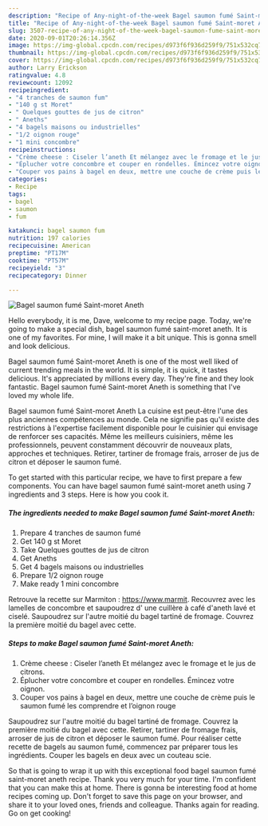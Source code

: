 ```yaml
---
description: "Recipe of Any-night-of-the-week Bagel saumon fumé Saint-moret Aneth"
title: "Recipe of Any-night-of-the-week Bagel saumon fumé Saint-moret Aneth"
slug: 3507-recipe-of-any-night-of-the-week-bagel-saumon-fume-saint-moret-aneth
date: 2020-09-01T20:26:14.356Z
image: https://img-global.cpcdn.com/recipes/d973f6f936d259f9/751x532cq70/bagel-saumon-fume-saint-moret-aneth-photo-principale-de-la-recette.jpg
thumbnail: https://img-global.cpcdn.com/recipes/d973f6f936d259f9/751x532cq70/bagel-saumon-fume-saint-moret-aneth-photo-principale-de-la-recette.jpg
cover: https://img-global.cpcdn.com/recipes/d973f6f936d259f9/751x532cq70/bagel-saumon-fume-saint-moret-aneth-photo-principale-de-la-recette.jpg
author: Larry Erickson
ratingvalue: 4.8
reviewcount: 12092
recipeingredient:
- "4 tranches de saumon fum"
- "140 g st Moret"
- " Quelques gouttes de jus de citron"
- " Aneths"
- "4 bagels maisons ou industrielles"
- "1/2 oignon rouge"
- "1 mini concombre"
recipeinstructions:
- "Crème cheese : Ciseler l’aneth Et mélangez avec le fromage et le jus de citrons."
- "Éplucher votre concombre et couper en rondelles. Émincez votre oignon."
- "Couper vos pains à bagel en deux, mettre une couche de crème puis le saumon fumé les comprendre et l’oignon rouge"
categories:
- Recipe
tags:
- bagel
- saumon
- fum

katakunci: bagel saumon fum 
nutrition: 197 calories
recipecuisine: American
preptime: "PT17M"
cooktime: "PT57M"
recipeyield: "3"
recipecategory: Dinner

---
```



![Bagel saumon fumé Saint-moret Aneth](https://img-global.cpcdn.com/recipes/d973f6f936d259f9/751x532cq70/bagel-saumon-fume-saint-moret-aneth-photo-principale-de-la-recette.jpg)

Hello everybody, it is me, Dave, welcome to my recipe page. Today, we're going to make a special dish, bagel saumon fumé saint-moret aneth. It is one of my favorites. For mine, I will make it a bit unique. This is gonna smell and look delicious.

Bagel saumon fumé Saint-moret Aneth is one of the most well liked of current trending meals in the world. It is simple, it is quick, it tastes delicious. It's appreciated by millions every day. They're fine and they look fantastic. Bagel saumon fumé Saint-moret Aneth is something that I've loved my whole life.

Bagel saumon fumé Saint-moret Aneth La cuisine est peut-être l&#39;une des plus anciennes compétences au monde. Cela ne signifie pas qu&#39;il existe des restrictions à l&#39;expertise facilement disponible pour le cuisinier qui envisage de renforcer ses capacités. Même les meilleurs cuisiniers, même les professionnels, peuvent constamment découvrir de nouveaux plats, approches et techniques. Retirer, tartiner de fromage frais, arroser de jus de citron et déposer le saumon fumé.


To get started with this particular recipe, we have to first prepare a few components. You can have bagel saumon fumé saint-moret aneth using 7 ingredients and 3 steps. Here is how you cook it.

<!--inarticleads1-->

##### The ingredients needed to make Bagel saumon fumé Saint-moret Aneth:

1. Prepare 4 tranches de saumon fumé
1. Get 140 g st Moret
1. Take  Quelques gouttes de jus de citron
1. Get  Aneths
1. Get 4 bagels maisons ou industrielles
1. Prepare 1/2 oignon rouge
1. Make ready 1 mini concombre


Retrouve la recette sur Marmiton : https://www.marmit. Recouvrez avec les lamelles de concombre et saupoudrez d&#39; une cuillère à café d&#39;aneth lavé et ciselé. Saupoudrez sur l&#39;autre moitié du bagel tartiné de fromage. Couvrez la première moitié du bagel avec cette. 

<!--inarticleads2-->

##### Steps to make Bagel saumon fumé Saint-moret Aneth:

1. Crème cheese : Ciseler l’aneth Et mélangez avec le fromage et le jus de citrons.
1. Éplucher votre concombre et couper en rondelles. Émincez votre oignon.
1. Couper vos pains à bagel en deux, mettre une couche de crème puis le saumon fumé les comprendre et l’oignon rouge


Saupoudrez sur l&#39;autre moitié du bagel tartiné de fromage. Couvrez la première moitié du bagel avec cette. Retirer, tartiner de fromage frais, arroser de jus de citron et déposer le saumon fumé. Pour réaliser cette recette de bagels au saumon fumé, commencez par préparer tous les ingrédients. Couper les bagels en deux avec un couteau scie. 

So that is going to wrap it up with this exceptional food bagel saumon fumé saint-moret aneth recipe. Thank you very much for your time. I'm confident that you can make this at home. There is gonna be interesting food at home recipes coming up. Don't forget to save this page on your browser, and share it to your loved ones, friends and colleague. Thanks again for reading. Go on get cooking!

